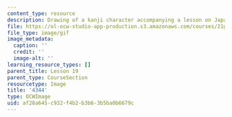 ```yaml
---
content_type: resource
description: Drawing of a kanji character accompanying a lesson on Japanese.
file: https://ol-ocw-studio-app-production.s3.amazonaws.com/courses/21g-504-japanese-iv-spring-2009/af28a645c932f4b2b3b63b5ba0b6679c_4344.gif
file_type: image/gif
image_metadata:
  caption: ''
  credit: ''
  image-alt: ''
learning_resource_types: []
parent_title: Lesson 19
parent_type: CourseSection
resourcetype: Image
title: '4344'
type: OCWImage
uid: af28a645-c932-f4b2-b3b6-3b5ba0b6679c
---
```

